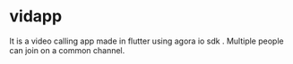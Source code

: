 # vidapp

It is a video calling app made in flutter using agora io sdk . Multiple people can join on a common channel. 

